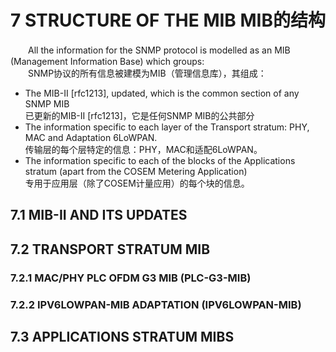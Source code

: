 # 7 STRUCTURE OF THE MIB MIB的结构
　　All the information for the SNMP protocol is modelled as an MIB (Management Information Base) which groups:  
　　SNMP协议的所有信息被建模为MIB（管理信息库），其组成：
 * The MIB-II [rfc1213], updated, which is the common section of any SNMP MIB  
 已更新的MIB-II [rfc1213]，它是任何SNMP MIB的公共部分  
 * The information specific to each layer of the Transport stratum: PHY, MAC and Adaptation 6LoWPAN.  
传输层的每个层特定的信息：PHY，MAC和适配6LoWPAN。  
 * The information specific to each of the blocks of the Applications stratum (apart from the COSEM Metering Application)  
 专用于应用层（除了COSEM计量应用）的每个块的信息。

## 7.1 MIB-II AND ITS UPDATES

## 7.2 TRANSPORT STRATUM MIB

### 7.2.1 MAC/PHY PLC OFDM G3 MIB (PLC-G3-MIB)

### 7.2.2 IPV6LOWPAN-MIB ADAPTATION (IPV6LOWPAN-MIB)

## 7.3 APPLICATIONS STRATUM MIBS

